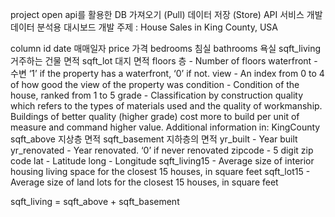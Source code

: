 project
open api를 활용한 DB 가져오기 (Pull)
데이터 저장 (Store)
API 서비스 개발
데이터 분석용 대시보드 개발
주제 : House Sales in King County, USA

column
id date 매매일자 price 가격 bedrooms 침실 bathrooms 욕실 sqft_living 거주하는 건물 면적 sqft_lot 대지 면적 floors 층 - Number of floors waterfront - 수변 ‘1’ if the property has a waterfront, ‘0’ if not. view - An index from 0 to 4 of how good the view of the property was condition - Condition of the house, ranked from 1 to 5 grade - Classification by construction quality which refers to the types of materials used and the quality of workmanship. Buildings of better quality (higher grade) cost more to build per unit of measure and command higher value. Additional information in: KingCounty sqft_above 지상층 면적 sqft_basement 지하층의 면적 yr_built - Year built yr_renovated - Year renovated. ‘0’ if never renovated zipcode - 5 digit zip code lat - Latitude long - Longitude sqft_living15 - Average size of interior housing living space for the closest 15 houses, in square feet sqft_lot15 - Average size of land lots for the closest 15 houses, in square feet

sqft_living = sqft_above + sqft_basement
